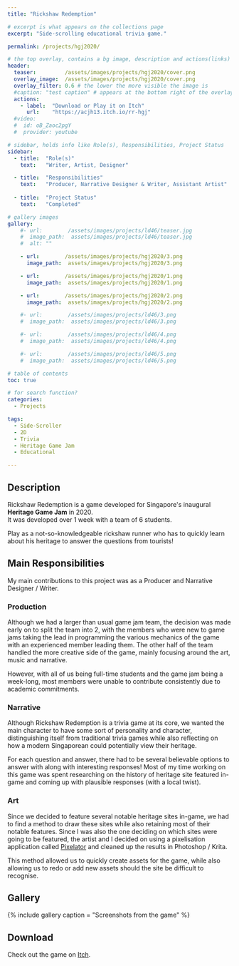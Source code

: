 ```yaml
---
title: "Rickshaw Redemption"

# excerpt is what appears on the collections page
excerpt: "Side-scrolling educational trivia game."

permalink: /projects/hgj2020/

# the top overlay, contains a bg image, description and actions(links)
header:
  teaser:         /assets/images/projects/hgj2020/cover.png
  overlay_image:  /assets/images/projects/hgj2020/cover.png
  overlay_filter: 0.6 # the lower the more visible the image is
  #caption: "test caption" # appears at the bottom right of the overlay
  actions:
    - label:  "Download or Play it on Itch"
      url:    "https://acjh13.itch.io/rr-hgj"
  #video:
  #  id: oB_Zaoc2pgY
  #  provider: youtube

# sidebar, holds info like Role(s), Responsibilities, Project Status
sidebar:
  - title:  "Role(s)"
    text:   "Writer, Artist, Designer"

  - title:  "Responsibilities"
    text:   "Producer, Narrative Designer & Writer, Assistant Artist"
    
  - title:  "Project Status"
    text:   "Completed"

# gallery images
gallery:
    #- url:        /assets/images/projects/ld46/teaser.jpg
    #  image_path:  assets/images/projects/ld46/teaser.jpg
    #  alt: ""

    - url:        /assets/images/projects/hgj2020/3.png
      image_path:  assets/images/projects/hgj2020/3.png

    - url:        /assets/images/projects/hgj2020/1.png
      image_path:  assets/images/projects/hgj2020/1.png

    - url:        /assets/images/projects/hgj2020/2.png
      image_path:  assets/images/projects/hgj2020/2.png

    #- url:        /assets/images/projects/ld46/3.png
    #  image_path:  assets/images/projects/ld46/3.png

    #- url:        /assets/images/projects/ld46/4.png
    #  image_path:  assets/images/projects/ld46/4.png

    #- url:        /assets/images/projects/ld46/5.png
    #  image_path:  assets/images/projects/ld46/5.png

# table of contents
toc: true

# for search function?
categories:
  - Projects

tags:
  - Side-Scroller
  - 2D
  - Trivia
  - Heritage Game Jam
  - Educational

---
```


## Description

Rickshaw Redemption is a game developed for Singapore's inaugural **Heritage Game Jam** in 2020.  
It was developed over 1 week with a team of 6 students.  

Play as a not-so-knowledgeable rickshaw runner who has to quickly learn about his heritage to answer the questions from tourists!

## Main Responsibilities

My main contributions to this project was as a Producer and Narrative Designer / Writer.

### Production
Although we had a larger than usual game jam team, the decision was made early on to split the team into 2, with the members who were new to game jams taking the lead in programming the various mechanics of the game with an experienced member leading them. The other half of the team handled the more creative side of the game, mainly focusing around the art, music and narrative.

However, with all of us being full-time students and the game jam being a week-long, most members were unable to contribute consistently due to academic commitments.

### Narrative
Although Rickshaw Redemption is a trivia game at its core, we wanted the main character to have some sort of personality and character, distinguishing itself from traditional trivia games while also reflecting on how a modern Singaporean could potentially view their heritage.

For each question and answer, there had to be several believable options to answer with along with interesting responses! Most of my time working on this game was spent researching on the history of heritage site featured in-game and coming up with plausible responses (with a local twist).

### Art
Since we decided to feature several notable heritage sites in-game, we had to find a method to draw these sites while also retaining most of their notable features. Since I was also the one deciding on which sites were going to be featured, the artist and I decided on using a pixelisation application called [Pixelator](http://pixelatorapp.com/) and cleaned up the results in Photoshop / Krita.

This method allowed us to quickly create assets for the game, while also allowing us to redo or add new assets should the site be difficult to recognise.

## Gallery

{% include gallery caption = "Screenshots from the game" %}

## Download

Check out the game on [Itch](https://acjh13.itch.io/rr-hgj).
